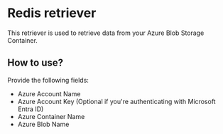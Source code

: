 # Redis retriever
This retriever is used to retrieve data from your Azure Blob Storage Container.

## How to use?
Provide the following fields:
- Azure Account Name
- Azure Account Key (Optional if you're authenticating with Microsoft Entra ID)
- Azure Container Name
- Azure Blob Name
